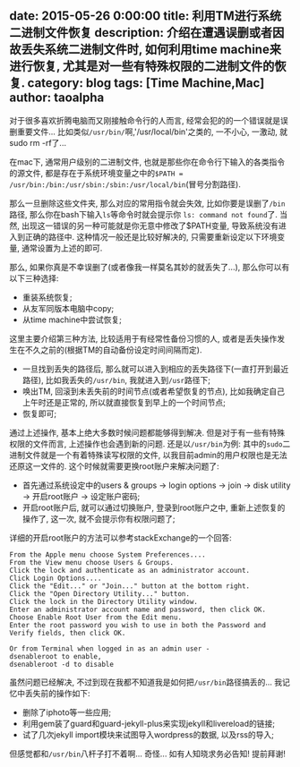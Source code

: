 date: 2015-05-26 0:00:00
title: 利用TM进行系统二进制文件恢复
description: 介绍在遭遇误删或者因故丢失系统二进制文件时, 如何利用time machine来进行恢复, 尤其是对一些有特殊权限的二进制文件的恢复.
category: blog
tags: [Time Machine,Mac]
author: taoalpha
---

对于很多喜欢折腾电脑而又刚接触命令行的人而言, 经常会犯的的一个错误就是误删重要文件... 比如类似`/usr/bin/`啊,'/usr/local/bin'之类的, 一不小心, 一激动, 就sudo rm -rf了... 

在mac下, 通常用户级别的二进制文件, 也就是那些你在命令行下输入的各类指令的源文件, 都是存在于系统环境变量之中的`$PATH = /usr/bin:/bin:/usr/sbin:/sbin:/usr/local/bin`(冒号分割路径).

那么一旦删除这些文件夹, 那么对应的常用指令就会失效, 比如你要是误删了`/bin`路径, 那么你在bash下输入`ls`等命令时就会提示你 `ls: command not found`了. 当然, 出现这一错误的另一种可能就是你无意中修改了$PATH变量, 导致系统没有进入到正确的路径中. 这种情况一般还是比较好解决的, 只需要重新设定以下环境变量, 通常设置为上述的即可.

那么, 如果你真是不幸误删了(或者像我一样莫名其妙的就丢失了...), 那么你可以有以下三种选择:

- 重装系统恢复;
- 从友军同版本电脑中copy;
- 从time machine中尝试恢复;

这里主要介绍第三种方法, 比较适用于有经常性备份习惯的人, 或者是丢失操作发生在不久之前的(根据TM的自动备份设定时间间隔而定).

- 一旦找到丢失的路径后, 那么就可以进入到相应的丢失路径下(一直打开到最近路径), 比如我丢失的`/usr/bin`, 我就进入到`/usr`路径下;
- 唤出TM, 回滚到未丢失前的时间节点(或者希望恢复的节点), 比如我确定自己上午时还是正常的, 所以就直接恢复到早上的一个时间节点;
- 恢复即可;

通过上述操作, 基本上绝大多数时候问题都能够得到解决. 但是对于有一些有特殊权限的文件而言, 上述操作也会遇到新的问题. 还是以`/usr/bin`为例: 其中的`sudo`二进制文件就是一个有着特殊读写权限的文件, 以我目前admin的用户权限也是无法还原这一文件的. 这个时候就需要更换root账户来解决问题了:

- 首先通过系统设定中的users & groups -> login options -> join -> disk utility -> 开启root账户 -> 设定账户密码;
- 开启root账户后, 就可以通过切换账户, 登录到root账户之中, 重新上述恢复的操作了, 这一次, 就不会提示你有权限问题了;

详细的开启root账户的方法可以参考stackExchange的一个回答:

    From the Apple menu choose System Preferences....
    From the View menu choose Users & Groups.
    Click the lock and authenticate as an administrator account.
    Click Login Options....
    Click the "Edit..." or "Join..." button at the bottom right.
    Click the "Open Directory Utility..." button.
    Click the lock in the Directory Utility window.
    Enter an administrator account name and password, then click OK.
    Choose Enable Root User from the Edit menu.
    Enter the root password you wish to use in both the Password and Verify fields, then click OK.
    
    Or from Terminal when logged in as an admin user -
    dsenableroot to enable,
    dsenableroot -d to disable

虽然问题已经解决, 不过到现在我都不知道我是如何把`/usr/bin`路径搞丢的... 我记忆中丢失前的操作如下:

- 删除了iphoto等一些应用;
- 利用gem装了guard和guard-jekyll-plus来实现jekyll和livereload的链接;
- 试了几次jekyll import模块来试图导入wordpress的数据, 以及rss的导入;

但感觉都和`/usr/bin`八杆子打不着啊... 奇怪... 如有人知晓求务必告知! 提前拜谢!

[TaoAlpha]:    http://zzgary.info "TaoAlpha"
